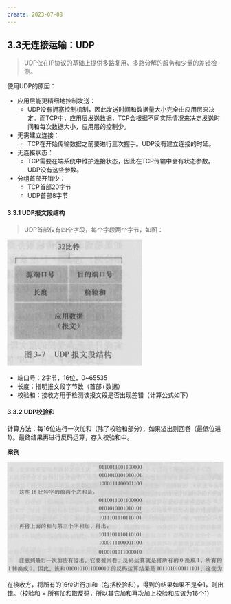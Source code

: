 ```yaml
---
create: 2023-07-08
---
```

## 3.3无连接运输：UDP

> UDP仅在IP协议的基础上提供多路复用、多路分解的服务和少量的差错检测。

使用UDP的原因：

* 应用层能更精细地控制发送：
	* UDP没有拥塞控制机制，因此发送时间和数据量大小完全由应用层来决定。而TCP中，应用层发送数据，TCP会根据不同实际情况来决定发送时间和每次数据大小，应用层的控制少。
* 无需建立连接：
	* TCP在开始传输数据之前要进行三次握手。UDP没有建立连接的时延。
* 无连接状态：
	* TCP需要在端系统中维护连接状态，因此在TCP传输中会有状态参数。UDP没有这些参数。
* 分组首部开销少：
	* TCP首部20字节
	* UDP首部8字节

#### 3.3.1 UDP报文段结构

> UDP首部仅有四个字段，每个字段两个字节，如图：

![](picture/UDP报文段结构.png)

* 端口号：2字节，16位，0~65535
* 长度：指明报文段字节数（首部+数据）
* 校验和：接收方用于检测该报文段是否出现差错（计算公式如下）

#### 3.3.2 UDP校验和

计算方法：每16位进行一次加和（除了校验和部分），如果溢出则回卷（最低位进1）。最终结果再进行反码运算，存入校验和中。

**案例**

![](picture/校验和案例.png)

在接收方，将所有的16位进行加和（包括校验和），得到的结果如果不是全1，则出错。（校验和 = 所有加和取反码，所以其它加和再次加上校验和应该为16个1）

